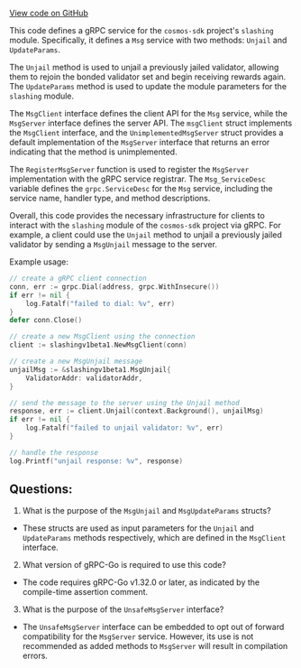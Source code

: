 [View code on GitHub](https://github.com/cosmos/cosmos-sdk.git/api/cosmos/slashing/v1beta1/tx_grpc.pb.go)

This code defines a gRPC service for the `cosmos-sdk` project's `slashing` module. Specifically, it defines a `Msg` service with two methods: `Unjail` and `UpdateParams`. 

The `Unjail` method is used to unjail a previously jailed validator, allowing them to rejoin the bonded validator set and begin receiving rewards again. The `UpdateParams` method is used to update the module parameters for the `slashing` module. 

The `MsgClient` interface defines the client API for the `Msg` service, while the `MsgServer` interface defines the server API. The `msgClient` struct implements the `MsgClient` interface, and the `UnimplementedMsgServer` struct provides a default implementation of the `MsgServer` interface that returns an error indicating that the method is unimplemented. 

The `RegisterMsgServer` function is used to register the `MsgServer` implementation with the gRPC service registrar. The `Msg_ServiceDesc` variable defines the `grpc.ServiceDesc` for the `Msg` service, including the service name, handler type, and method descriptions. 

Overall, this code provides the necessary infrastructure for clients to interact with the `slashing` module of the `cosmos-sdk` project via gRPC. For example, a client could use the `Unjail` method to unjail a previously jailed validator by sending a `MsgUnjail` message to the server. 

Example usage:

```go
// create a gRPC client connection
conn, err := grpc.Dial(address, grpc.WithInsecure())
if err != nil {
    log.Fatalf("failed to dial: %v", err)
}
defer conn.Close()

// create a new MsgClient using the connection
client := slashingv1beta1.NewMsgClient(conn)

// create a new MsgUnjail message
unjailMsg := &slashingv1beta1.MsgUnjail{
    ValidatorAddr: validatorAddr,
}

// send the message to the server using the Unjail method
response, err := client.Unjail(context.Background(), unjailMsg)
if err != nil {
    log.Fatalf("failed to unjail validator: %v", err)
}

// handle the response
log.Printf("unjail response: %v", response)
```
## Questions: 
 1. What is the purpose of the `MsgUnjail` and `MsgUpdateParams` structs?
- These structs are used as input parameters for the `Unjail` and `UpdateParams` methods respectively, which are defined in the `MsgClient` interface.

2. What version of gRPC-Go is required to use this code?
- The code requires gRPC-Go v1.32.0 or later, as indicated by the compile-time assertion comment.

3. What is the purpose of the `UnsafeMsgServer` interface?
- The `UnsafeMsgServer` interface can be embedded to opt out of forward compatibility for the `MsgServer` service. However, its use is not recommended as added methods to `MsgServer` will result in compilation errors.